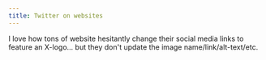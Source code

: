 ```yaml
---
title: Twitter on websites
---
```


I love how tons of website hesitantly change their social media links to feature an X-logo... but they don't update the image name/link/alt-text/etc.
